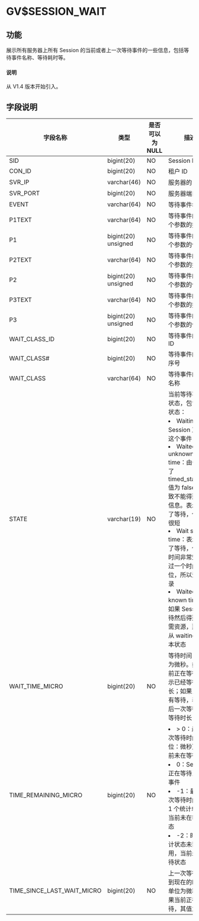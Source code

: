 # GV$SESSION_WAIT

## 功能

展示所有服务器上所有 Session 的当前或者上一次等待事件的一些信息，包括等待事件名称、等待耗时等。

<main id="notice" type='explain'>
  <h4>说明</h4>
  <p>从 V1.4 版本开始引入。</p>
</main>

## 字段说明

| **字段名称** | **类型** | **是否可以为 NULL** | **描述** |
| --- | --- | --- | --- |
| SID | bigint(20) | NO | Session ID |
| CON_ID | bigint(20) | NO | 租户 ID |
| SVR_IP | varchar(46) | NO | 服务器的 IP |
| SVR_PORT | bigint(20) | NO | 服务器端口 |
| EVENT | varchar(64) | NO | 等待事件名称 |
| P1TEXT | varchar(64) | NO | 等待事件的第一个参数的描述 |
| P1 | bigint(20) unsigned | NO | 等待事件的第一个参数的值 |
| P2TEXT | varchar(64) | NO | 等待事件的第二个参数的描述 |
| P2 | bigint(20) unsigned | NO | 等待事件的第二个参数的值 |
| P3TEXT | varchar(64) | NO | 等待事件的第三个参数的描述 |
| P3 | bigint(20) unsigned | NO | 等待事件的第三个参数的值 |
| WAIT_CLASS_ID | bigint(20) | NO | 等待事件的类别 ID |
| WAIT_CLASS# | bigint(20) | NO | 等待事件的类别序号 |
| WAIT_CLASS | varchar(64) | NO | 等待事件的类别名称 |
| STATE | varchar(19) | NO | 当前等待事件的状态，包含四种状态：<li>Waiting：Session 正等待这个事件<li>Waited unknown time：由于设置了 timed_statistics 值为 false，导致不能得到时间信息。表示发生了等待，但时间很短<li>Wait short time：表示发生了等待，但由于时间非常短不超过一个时间单位，所以没有记录<li>Waited known time：如果 Session 等待然后得到了所需资源，那么将从 waiting 进入本状态 |
| WAIT_TIME_MICRO | bigint(20) | NO | 等待时间，单位为微秒。如果当前正在等待，表示已经等待的时长；如果当前没有等待，表示最后一次等待的总等待时长 |
| TIME_REMAINING_MICRO | bigint(20) | NO |<li>> 0：最后一次等待时间（单位：微秒），当前未在等待状态<li>0：Session 正在等待当前的事件<li>-1：最后一次等待时间小于 1 个统计单位，当前未在等待状态<li>-2：时间统计状态未置为可用，当前未在等待状态 |
| TIME_SINCE_LAST_WAIT_MICRO | bigint(20) | NO | 上一次等待结束到现在的时间，单位为微秒，如果当前正在等待，其值为 0 |
